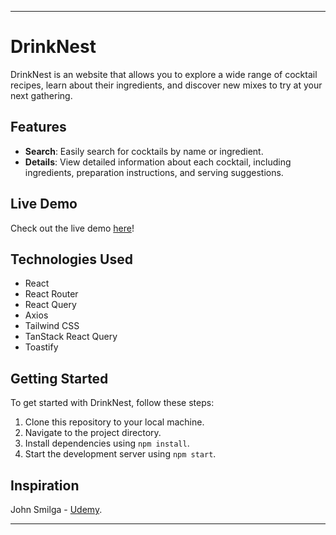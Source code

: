 
---

# DrinkNest

DrinkNest is an website that allows you to explore a wide range of cocktail recipes, learn about their ingredients, and discover new mixes to try at your next gathering.

## Features

- **Search**: Easily search for cocktails by name or ingredient.
- **Details**: View detailed information about each cocktail, including ingredients, preparation instructions, and serving suggestions.

## Live Demo

Check out the live demo [here](https://drinknest.netlify.app/)!

## Technologies Used

- React
- React Router
- React Query
- Axios
- Tailwind CSS
- TanStack React Query
- Toastify

## Getting Started

To get started with DrinkNest, follow these steps:

1. Clone this repository to your local machine.
2. Navigate to the project directory.
3. Install dependencies using `npm install`.
4. Start the development server using `npm start`.


## Inspiration

John Smilga - [Udemy](https://www.udemy.com/user/janis-smilga-3/).

---
